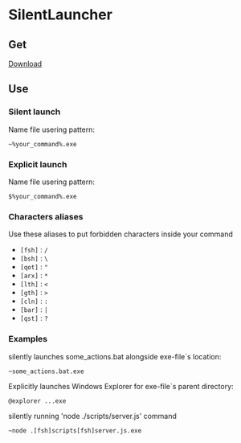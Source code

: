 # SilentLauncher
## Get
[Download](https://github.com/sanyabeast/silent_launcher/raw/master/Release/silent_launcher.exe)

## Use

### Silent launch
Name file usering pattern:
```
~%your_command%.exe
```

### Explicit launch
Name file usering pattern:
```
$%your_command%.exe
```
### Characters aliases
Use these aliases to put forbidden characters inside your command

- ```[fsh]``` : ```/```
- ```[bsh]``` : ```\```
- ```[qot]``` : ```"```
- ```[arx]``` : ```*```
- ```[lth]``` : ```<```
- ```[gth]``` : ```>```
- ```[cln]``` : ```:```
- ```[bar]``` : ```|```
- ```[qst]``` : ```?```

### Examples
silently launches some_actions.bat alongside exe-file`s location:
```
~some_actions.bat.exe
```
Explicitly launches Windows Explorer for exe-file`s parent directory:
```
@explorer ...exe
```
silently running 'node ./scripts/server.js' command
```
~node .[fsh]scripts[fsh]server.js.exe
```
